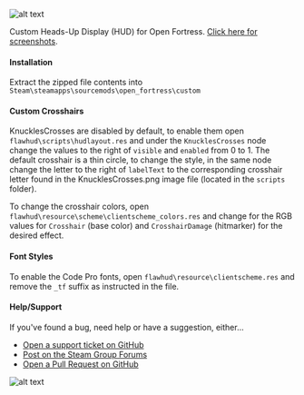 ![alt text](https://gamebanana.com/guis/embeddables/35514?type=large_minimal)

Custom Heads-Up Display (HUD) for Open Fortress. [Click here for screenshots](https://imgur.com/a/UyGCSrb).

#### Installation
Extract the zipped file contents into `Steam\steamapps\sourcemods\open_fortress\custom`

#### Custom Crosshairs
KnucklesCrosses are disabled by default, to enable them open `flawhud\scripts\hudlayout.res` and under the `KnucklesCrosses` node change the values to the right of `visible` and `enabled` from 0 to 1. The default crosshair is a thin circle, to change the style, in the same node change the letter to the right of `labelText` to the corresponding crosshair letter found in the KnucklesCrosses.png image file (located in the `scripts` folder).

To change the crosshair colors, open `flawhud\resource\scheme\clientscheme_colors.res` and change for the RGB values for `Crosshair` (base color) and `CrosshairDamage` (hitmarker) for the desired effect.

#### Font Styles
To enable the Code Pro fonts, open `flawhud\resource\clientscheme.res` and remove the `_tf` suffix as instructed in the file.

#### Help/Support
If you've found a bug, need help or have a suggestion, either...
* [Open a support ticket on GitHub](https://github.com/CriticalFlaw/FlawHUD/issues/new)
* [Post on the Steam Group Forums](https://steamcommunity.com/groups/FlawHUD/discussions)
* [Open a Pull Request on GitHub](https://github.com/CriticalFlaw/FlawHUD/pulls)

![alt text](https://forthebadge.com/images/badges/designed-in-etch-a-sketch.svg)
